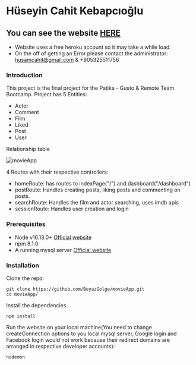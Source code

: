 # Hüseyin Cahit Kebapcıoğlu

## You can see the website [HERE](https://movie-app-hck.herokuapp.com/)

- Website uses a free heroku account so it may take a while load.
- On the off of getting an Error please contact the administrator: husamcahit@gmail.com & +905325511756

### Introduction

This project is the final project for the Patika - Gusto & Remote Team Bootcamp.
Project has 5 Entities:

- Actor
- Comment
- Film
- Liked
- Post
- User

Relationship table

![movieApp](https://i.imgur.com/tEOwwIi.png)

4 Routes with their respective controllers:

- homeRoute: has routes to indexPage("/") and dashboard("/dashboard")
- postRoute: Handles creating posts, liking posts and commenting on posts.
- searchRoute: Handles the film and actor searching, uses imdb apis
- sessionRoute: Handles user creation and login

### Prerequisites

- Node v16.13.0+ [Official website](https://nodejs.org/en/download/)
- npm 8.1.0
- A running mysql server [Official website](https://www.mysql.com/)

### Installation

Clone the repo:

```
git clone https://github.com/BeyazGolge/movieApp.git
cd movieApp/
```

Install the dependencies

```
npm install
```

Run the website on your local machine(You need to change createConnection options to you local mysql server, Google login and Facebook login would not work because their redirect domains are arranged in respective developer accounts):

```
nodemon
```
